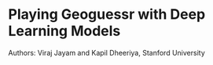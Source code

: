 # Playing Geoguessr with Deep Learning Models
Authors: Viraj Jayam and Kapil Dheeriya, Stanford University
